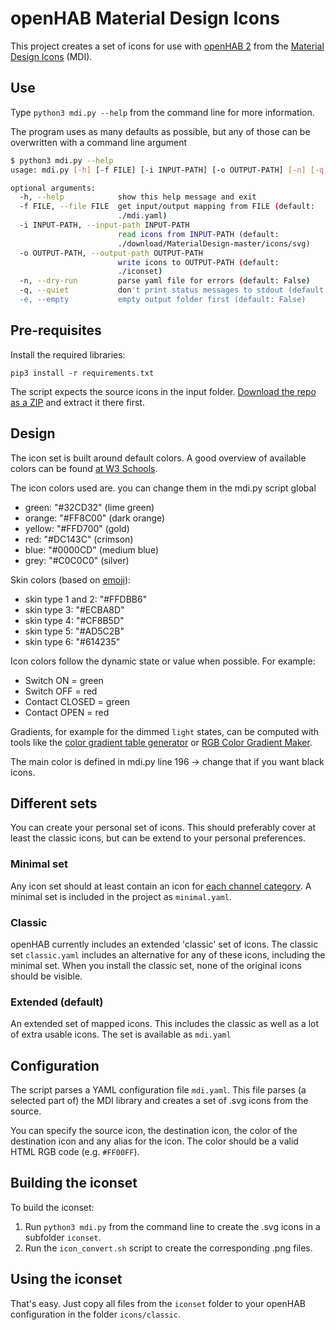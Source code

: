 # openHAB Material Design Icons

This project creates a set of icons for use with [openHAB 2](https://www.openhab.org) from the [Material Design Icons](https://www.materialdesignicons.com) (MDI).

## Use

Type `python3 mdi.py --help` from the command line for more information.

The program uses as many defaults as possible, but any of those can be overwritten with a command line argument

```bash
$ python3 mdi.py --help
usage: mdi.py [-h] [-f FILE] [-i INPUT-PATH] [-o OUTPUT-PATH] [-n] [-q] [-e]

optional arguments:
  -h, --help            show this help message and exit
  -f FILE, --file FILE  get input/output mapping from FILE (default:
                        ./mdi.yaml)
  -i INPUT-PATH, --input-path INPUT-PATH
                        read icons from INPUT-PATH (default:
                        ./download/MaterialDesign-master/icons/svg)
  -o OUTPUT-PATH, --output-path OUTPUT-PATH
                        write icons to OUTPUT-PATH (default:
                        ./iconset)
  -n, --dry-run         parse yaml file for errors (default: False)
  -q, --quiet           don't print status messages to stdout (default: True)
  -e, --empty           empty output folder first (default: False)
```

## Pre-requisites

Install the required libraries:
```
pip3 install -r requirements.txt
```

The script expects the source icons in the input folder. 
[Download the repo as a ZIP](https://github.com/Templarian/MaterialDesign/archive/master.zip) and extract it there first.

## Design

The icon set is built around default colors.
A good overview of available colors can be found [at W3 Schools](https://www.w3schools.com/colors/colors_groups.asp).

The icon colors used are. you can change them in the mdi.py script global

- green: "#32CD32" (lime green)
- orange: "#FF8C00" (dark orange)
- yellow: "#FFD700" (gold)
- red: "#DC143C" (crimson)
- blue: "#0000CD" (medium blue)
- grey: "#C0C0C0" (silver)

Skin colors (based on [emoji](http://blog.emojipedia.org/apple-2015-emoji-changelog-ios-os-x/)):

- skin type 1 and 2: "#FFDBB6"
- skin type 3: "#ECBA8D"
- skin type 4: "#CF8B5D"
- skin type 5: "#AD5C2B"
- skin type 6: "#614235"

Icon colors follow the dynamic state or value when possible. For example:

- Switch ON = green
- Switch OFF = red
- Contact CLOSED = green
- Contact OPEN = red

Gradients, for example for the dimmed `light` states, can be computed with tools like the [color gradient table generator](http://www.herethere.net/~samson/php/color_gradient/) or [RGB Color Gradient Maker](http://www.perbang.dk/rgbgradient/).

The main color is defined in mdi.py line 196 -> change that if you want black icons.

## Different sets

You can create your personal set of icons. This should preferably cover at least the classic icons, but can be extend to your personal preferences.

### Minimal set

Any icon set should at least contain an icon for [each channel category](https://www.eclipse.org/smarthome/documentation/development/bindings/thing-definition.html#channel-categories).
A minimal set is included in the project as `minimal.yaml`.

### Classic

openHAB currently includes an extended 'classic' set of icons.
The classic set `classic.yaml` includes an alternative for any of these icons, including the minimal set.
When you install the classic set, none of the original icons should be visible.

### Extended (default)

An extended set of mapped icons. 
This includes the classic as well as a lot of extra usable icons.
The set is available as `mdi.yaml`

## Configuration

The script parses a YAML configuration file `mdi.yaml`. This file parses (a selected part of) the MDI library and creates a set of .svg icons from the source.

You can specify the source icon, the destination icon, the color of the destination icon and any alias for the icon.
The color should be a valid HTML RGB code (e.g. `#FF00FF`).

## Building the iconset

To build the iconset:

1. Run `python3 mdi.py` from the command line to create the .svg icons in a subfolder `iconset`.
2. Run the `icon_convert.sh` script to create the corresponding .png files.

## Using the iconset

That's easy. Just copy all files from the `iconset` folder to your openHAB configuration in the folder `icons/classic`.
